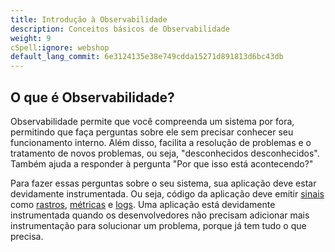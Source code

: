 ```yaml
---
title: Introdução à Observabilidade
description: Conceitos básicos de Observabilidade
weight: 9
cSpell:ignore: webshop
default_lang_commit: 6e3124135e38e749cdda15271d891813d6bc43db
---
```


## O que é Observabilidade? 

Observabilidade permite que você compreenda um sistema por fora, permitindo que faça perguntas sobre ele sem precisar conhecer seu funcionamento interno. Além disso, facilita a resolução de problemas e o tratamento de novos problemas, ou seja, "desconhecidos desconhecidos". Também ajuda a responder à pergunta "Por que isso está acontecendo?"

Para fazer essas perguntas sobre o seu sistema, sua aplicação deve estar devidamente instrumentada. Ou seja, código da aplicação deve emitir [sinais](/docs/concepts/signals/) como [rastros](/docs/concepts/signals/traces/), [métricas](/docs/concepts/signals/metrics/) e [logs](/docs/concepts/signals/logs/). Uma aplicação está devidamente instrumentada quando os desenvolvedores não precisam adicionar mais instrumentação para solucionar um problema, porque já tem tudo o que precisa. 


